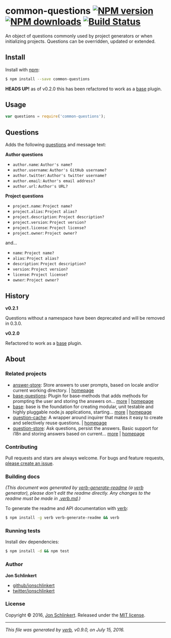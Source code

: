 # common-questions [![NPM version](https://img.shields.io/npm/v/common-questions.svg?style=flat)](https://www.npmjs.com/package/common-questions) [![NPM downloads](https://img.shields.io/npm/dm/common-questions.svg?style=flat)](https://npmjs.org/package/common-questions) [![Build Status](https://img.shields.io/travis/generate/common-questions.svg?style=flat)](https://travis-ci.org/generate/common-questions)

An object of questions commonly used by project generators or when initializing projects. Questions can be overridden, updated or extended.

## Install

Install with [npm](https://www.npmjs.com/):

```sh
$ npm install --save common-questions
```

**HEADS UP!** as of v0.2.0 this has been refactored to work as a [base](https://github.com/node-base/base) plugin.

## Usage

```js
var questions = require('common-questions');
```

## Questions

Adds the following [questions](https://github.com/node-base/base-questions) and message text:

**Author questions**

* `author.name`: `Author's name?`
* `author.username`: `Author's GitHub username?`
* `author.twitter`: `Author's twitter username?`
* `author.email`: `Author's email address?`
* `author.url`: `Author's URL?`

**Project questions**

* `project.name`: `Project name?`
* `project.alias`: `Project alias?`
* `project.description`: `Project description?`
* `project.version`: `Project version?`
* `project.license`: `Project license?`
* `project.owner`: `Project owner?`

and...

* `name`: `Project name?`
* `alias`: `Project alias?`
* `description`: `Project description?`
* `version`: `Project version?`
* `license`: `Project license?`
* `owner`: `Project owner?`

## History

**v0.2.1**

Questions without a namespace have been deprecated and will be removed in 0.3.0.

**v0.2.0**

Refactored to work as a [base](https://github.com/node-base/base) plugin.

## About

### Related projects

* [answer-store](https://www.npmjs.com/package/answer-store): Store answers to user prompts, based on locale and/or current working directory. | [homepage](https://github.com/jonschlinkert/answer-store "Store answers to user prompts, based on locale and/or current working directory.")
* [base-questions](https://www.npmjs.com/package/base-questions): Plugin for base-methods that adds methods for prompting the user and storing the answers on… [more](https://github.com/node-base/base-questions) | [homepage](https://github.com/node-base/base-questions "Plugin for base-methods that adds methods for prompting the user and storing the answers on a project-by-project basis.")
* [base](https://www.npmjs.com/package/base): base is the foundation for creating modular, unit testable and highly pluggable node.js applications, starting… [more](https://github.com/node-base/base) | [homepage](https://github.com/node-base/base "base is the foundation for creating modular, unit testable and highly pluggable node.js applications, starting with a handful of common methods, like `set`, `get`, `del` and `use`.")
* [question-cache](https://www.npmjs.com/package/question-cache): A wrapper around inquirer that makes it easy to create and selectively reuse questions. | [homepage](https://github.com/jonschlinkert/question-cache "A wrapper around inquirer that makes it easy to create and selectively reuse questions.")
* [question-store](https://www.npmjs.com/package/question-store): Ask questions, persist the answers. Basic support for i18n and storing answers based on current… [more](https://github.com/jonschlinkert/question-store) | [homepage](https://github.com/jonschlinkert/question-store "Ask questions, persist the answers. Basic support for i18n and storing answers based on current working directory.")

### Contributing

Pull requests and stars are always welcome. For bugs and feature requests, [please create an issue](../../issues/new).

### Building docs

_(This document was generated by [verb-generate-readme](https://github.com/verbose/verb-generate-readme) (a [verb](https://github.com/verbose/verb) generator), please don't edit the readme directly. Any changes to the readme must be made in [.verb.md](.verb.md).)_

To generate the readme and API documentation with [verb](https://github.com/verbose/verb):

```sh
$ npm install -g verb verb-generate-readme && verb
```

### Running tests

Install dev dependencies:

```sh
$ npm install -d && npm test
```

### Author

**Jon Schlinkert**

* [github/jonschlinkert](https://github.com/jonschlinkert)
* [twitter/jonschlinkert](http://twitter.com/jonschlinkert)

### License

Copyright © 2016, [Jon Schlinkert](https://github.com/jonschlinkert).
Released under the [MIT license](https://github.com/generate/common-questions/blob/master/LICENSE).

***

_This file was generated by [verb](https://github.com/verbose/verb), v0.9.0, on July 15, 2016._